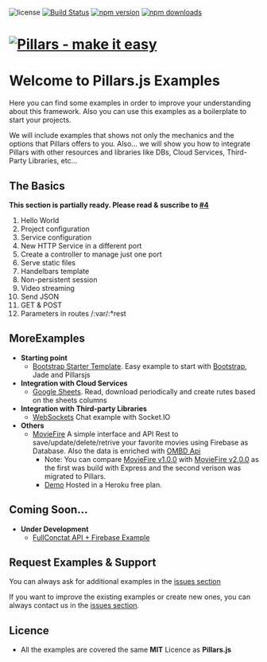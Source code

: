 ![license](https://img.shields.io/badge/license-MIT-blue.svg ) [![Build Status](https://img.shields.io/travis/pillarsjs/pillars/master.svg)](https://travis-ci.org/pillarsjs/pillars) [![npm version](https://img.shields.io/npm/v/pillars.svg)](https://www.npmjs.com/package/pillars) [![npm downloads](https://img.shields.io/npm/dm/pillars.svg)](https://www.npmjs.com/package/pillars)

# [![Pillars - make it easy ](http://pillarsjs.com/img/pillars.png)](http://pillarsjs.com/)

# Welcome to **Pillars.js Examples**


Here you can find some examples in order to improve your understanding about this framework. Also you can use this examples as a boilerplate to start your projects. 

We will include examples that shows not only the mechanics and the options that Pillars offers to you. Also... we will show you how to integrate Pillars with other resources and libraries like DBs, Cloud Services, Third-Party Libraries, etc...

## The Basics

**This section is partially ready. Please read & suscribe to [#4](https://github.com/pillarsjs/pillars.examples/issues/4)**

1. Hello World
2. Project configuration
3. Service configuration
4. New HTTP Service in a different port
5. Create a controller to manage just one port
6. Serve static files
7. Handelbars template
8. Non-persistent session 
9. Video streaming
10. Send JSON
11. GET & POST
12. Parameters in routes /:var/:*rest

## MoreExamples
- **Starting point**
  - [Bootstrap Starter Template](bootstrap-starter-template). Easy example to start with [Bootstrap](http://getbootstrap.com/), Jade and Pillarsjs 
- **Integration with Cloud Services**
  - [Google Sheets](google-sheets). Read, download periodically and create rutes based on the sheets columns
- **Integration with Third-party Libraries**
  - [WebSockets](https://github.com/pillarsjs/pillars.examples/tree/master/socket.io) Chat example with Socket.IO
- **Others**
  - [MovieFire](https://github.com/UlisesGascon/Simple-API-REST-with-Firebase-and-IMBD) A simple interface and API Rest to save/update/delete/retrive your favorite movies using Firebase as Database. Also the data is enriched with [OMBD Api](https://github.com/misterhat/omdb)
    - Note: You can compare [MovieFire v1.0.0](https://github.com/UlisesGascon/Simple-API-REST-with-Firebase-and-IMBD/releases/tag/v1.0.0) with [MovieFire v2.0.0](https://github.com/UlisesGascon/Simple-API-REST-with-Firebase-and-IMBD/releases/tag/v2.0.0) as the first was build with Express and the second verison was migrated to Pillars.
    - [Demo](http://moviefire.herokuapp.com/) Hosted in a Heroku free plan.

## Coming Soon...
- **Under Development**
  - [FullConctat API + Firebase Example](https://github.com/pillarsjs/pillars.examples/issues/1)


## Request Examples & Support

You can always ask for additional examples in the [issues section](https://github.com/pillarsjs/pillars.examples/issues)

If you want to improve the existing examples or create new ones, you can always contact us in the [issues section](https://github.com/pillarsjs/pillars.examples/issues).

## Licence
 - All the examples are covered the same **MIT** Licence as **Pillars.js**
